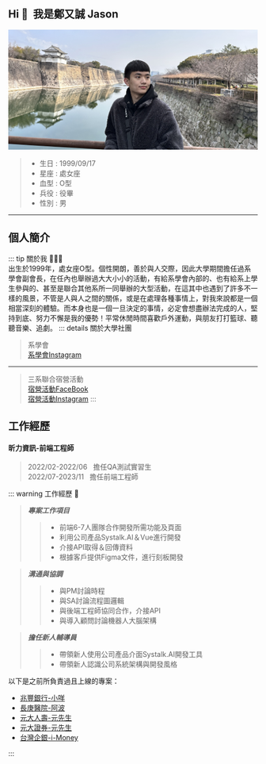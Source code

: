 ## Hi&nbsp;👋&nbsp;&nbsp;我是鄭又誠&nbsp;Jason
![](/me.jpg "Jason Zheng")
>- 生日&nbsp;:&nbsp;1999/09/17  
>- 星座&nbsp;:&nbsp;處女座   
>- 血型&nbsp;:&nbsp;O型
>- 兵役&nbsp;:&nbsp;役畢
>- 性別&nbsp;:&nbsp;男

---
## 個人簡介
::: tip 關於我&nbsp;🙋🏻‍♂️  
出生於1999年，處女座O型。個性開朗，善於與人交際，因此大學期間擔任過系學會副會長，在任內也舉辦過大大小小的活動，有給系學會內部的、也有給系上學生參與的、甚至是聯合其他系所一同舉辦的大型活動，在這其中也遇到了許多不一樣的風景，不管是人與人之間的關係，或是在處理各種事情上，對我來說都是一個相當深刻的體驗。而本身也是一個一旦決定的事情，必定會想盡辦法完成的人，堅持到底、努力不懈是我的優勢！平常休閒時間喜歡戶外運動，與朋友打打籃球、聽聽音樂、追劇。
::: details 關於大學社團
> 系學會  
[系學會Instagram](https://www.instagram.com/ttun1992/)  
---
> 三系聯合宿營活動  
[宿營活動FaceBook](https://www.facebook.com/profile.php?id=100066858687144)  
[宿營活動Instagram](https://www.instagram.com/toolman2.0/)
:::

## 工作經歷
#### 昕力資訊-前端工程師
> 2022/02-2022/06&nbsp;&nbsp;&nbsp;擔任QA測試實習生  
> 2022/07-2023/11&nbsp;&nbsp;&nbsp;擔任前端工程師

::: warning 工作經歷&nbsp;💼  
> ***專案工作項目***
>> - 前端6-7人團隊合作開發所需功能及頁面
>> - 利用公司產品Systalk.AI＆Vue進行開發
>> - 介接API取得＆回傳資料
>> - 根據客戶提供Figma文件，進行刻板開發     

> ***溝通與協調***
>> - 與PM討論時程 
>> - 與SA討論流程圖邏輯
>> - 與後端工程師協同合作，介接API
>> - 與導入顧問討論機器人大腦架構  

> ***擔任新人輔導員***
>> - 帶領新人使用公司產品介面Systalk.AI開發工具
>> - 帶領新人認識公司系統架構與開發風格



以下是之前所負責過且上線的專案：  
- [兆豐銀行-小咩](https://megarobot.megabank.com.tw/?token=K1BojqLNcY9c3I8INPVYRfDxRmcMBD97LMP1iSoYy1LkRANTVRvCtmdW9By4SieDA1hGWkmCvoufZyv5T8Y9w01r2dSCRJZ5fk5zi0dXW1drmolcgo8r2rb%2FoJsuspZVRsv1uQ2BxZAKJ4Xsmgx8wGyhRGsH%2Bc04aWVOzAqlr%2BY%3D) 
- [長庚醫院-阿波](https://cghbotpglap.cgmh.org.tw/?token=pbvIleTKq8FvKY2vcmP8Ezl1D9sQGoLKYD90kqdUQ8CR0%2BD2N8u%2BWgWinWV1AM6lj%2BsdEN6n9F%2Fo%2BUBbESEfwiCbsSqB58VJttDbAvQTxwnnN4wI2aZ8%2F87tgU8SB8433OARx9LGwbKwUmbG9jO3pwQ3qZG9FhVFcEUXHXHOvmM%3D)   
- [元大人壽-元先生](https://aichat.yuantalife.com.tw/?token=QcvI17dSUOC2i9U12%2Bwav28D5zd0NcA8YJWNa45HbXzk9hUuDrJfiJKfFqojVpsLGY7UmFkAh0srszA3oYo0zD%2FuHMBT4kXRIvwUUkxvqqEfvrPAiJ%2Fcv3lfjnBssUSa0gMSD30xzpTWfZgi479LLySKmT%2BL3GN4aLvcKZilXmE%3D)  
- [元大證券-元先生](https://www.yuanta.com.tw/file-repository/content/aisuver/dist/index.html)  
- [台灣企銀-i-Money](https://camp.tbb.com.tw/i-money/home?deviceModeForBot=desktop&slideIndex=0&cptId=cptG0FL9i0Itm&time=1683690158343)


:::
